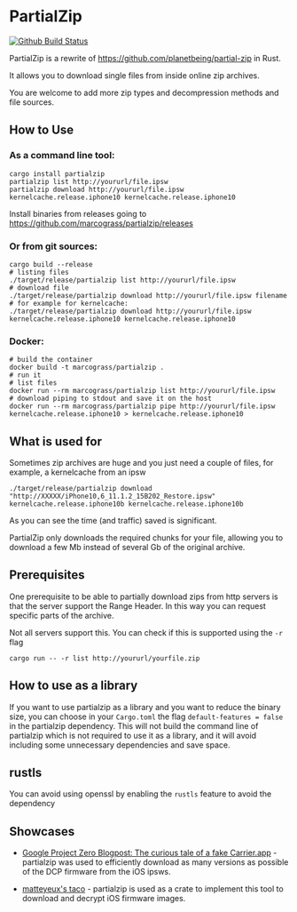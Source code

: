 # PartialZip

[![Github Build Status](https://github.com/marcograss/partialzip/actions/workflows/rust.yml/badge.svg)](https://github.com/marcograss/partialzip)

PartialZip is a rewrite of <https://github.com/planetbeing/partial-zip> in Rust.

It allows you to download single files from inside online zip archives.

You are welcome to add more zip types and decompression methods and file sources.

## How to Use

### As a command line tool:
```
cargo install partialzip
partialzip list http://yoururl/file.ipsw
partialzip download http://yoururl/file.ipsw kernelcache.release.iphone10 kernelcache.release.iphone10
```

Install binaries from releases going to https://github.com/marcograss/partialzip/releases

### Or from git sources:
```
cargo build --release
# listing files
./target/release/partialzip list http://yoururl/file.ipsw
# download file
./target/release/partialzip download http://yoururl/file.ipsw filename
# for example for kernelcache:
./target/release/partialzip download http://yoururl/file.ipsw kernelcache.release.iphone10 kernelcache.release.iphone10
```
### Docker:
```
# build the container
docker build -t marcograss/partialzip .
# run it
# list files
docker run --rm marcograss/partialzip list http://yoururl/file.ipsw
# download piping to stdout and save it on the host
docker run --rm marcograss/partialzip pipe http://yoururl/file.ipsw kernelcache.release.iphone10 > kernelcache.release.iphone10
```
## What is used for

Sometimes zip archives are huge and you just need a couple of files, for example, a kernelcache from an ipsw

```
./target/release/partialzip download "http://XXXXX/iPhone10,6_11.1.2_15B202_Restore.ipsw" kernelcache.release.iphone10b kernelcache.release.iphone10b
```

As you can see the time (and traffic) saved is significant.

PartialZip only downloads the required chunks for your file, allowing you to download a few Mb instead of several Gb of the original archive.

## Prerequisites
One prerequisite to be able to partially download zips from http servers is that the server support the Range Header. In this way you can request specific parts of the archive.

Not all servers support this. You can check if this is supported using the `-r` flag

```
cargo run -- -r list http://yoururl/yourfile.zip
```

## How to use as a library
If you want to use partialzip as a library and you want to reduce the binary size, you can choose in your `Cargo.toml` the flag `default-features = false` in the partialzip dependency.
This will not build the command line of partialzip which is not required to use it as a library, and it will avoid including some unnecessary dependencies and save space.

## rustls
You can avoid using openssl by enabling the `rustls` feature to avoid the dependency

## Showcases

- [Google Project Zero Blogpost: The curious tale of a fake Carrier.app](https://googleprojectzero.blogspot.com/2022/06/curious-case-carrier-app.html) - partialzip was used to efficiently download as many versions as possible of the DCP firmware from the iOS ipsws.

- [matteyeux's taco](https://github.com/matteyeux/taco) - partialzip is used as a crate to implement this tool to download and decrypt iOS firmware images.

